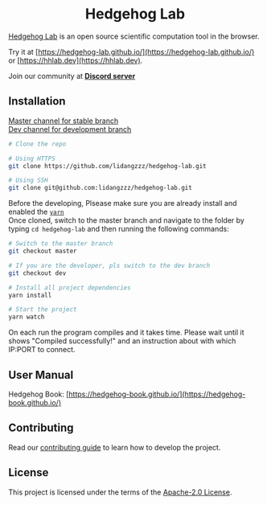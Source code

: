 <h1 align="center">Hedgehog Lab</h1>

[Hedgehog Lab](https://hedgehog-lab.github.io/) is an open source scientific computation tool in the browser.

Try it at [https://hedgehog-lab.github.io/](https://hedgehog-lab.github.io/) or [https://hhlab.dev](https://hhlab.dev).

Join our community at [**Discord server**](https://discord.gg/kmuBw8pRFf)

## Installation

[Master channel for stable branch](https://github.com/lidangzzz/hedgehog-lab/tree/master)  
[Dev channel for development branch](https://github.com/lidangzzz/hedgehog-lab/tree/master)

```bash
# Clone the repo

# Using HTTPS
git clone https://github.com/lidangzzz/hedgehog-lab.git

# Using SSH
git clone git@github.com:lidangzzz/hedgehog-lab.git
```
Before the developing, Plsease make sure you are already install and enabled the [`yarn`](https://yarnpkg.com/)  
Once cloned, switch to the master branch and navigate to the folder by typing `cd hedgehog-lab` and then running the
following commands:

```bash
# Switch to the master branch
git checkout master

# If you are the developer, pls switch to the dev branch
git checkout dev

# Install all project dependencies
yarn install

# Start the project
yarn watch
```

On each run the program compiles and it takes time. Please wait until it shows "Compiled successfully!" and an instruction about with which IP:PORT to connect.

## User Manual

Hedgehog Book: [https://hedgehog-book.github.io/](https://hedgehog-book.github.io/)

## Contributing

Read our [contributing guide](CONTRIBUTING.md) to learn how to develop the project.

## License

This project is licensed under the terms of the [Apache-2.0 License](LICENSE).
